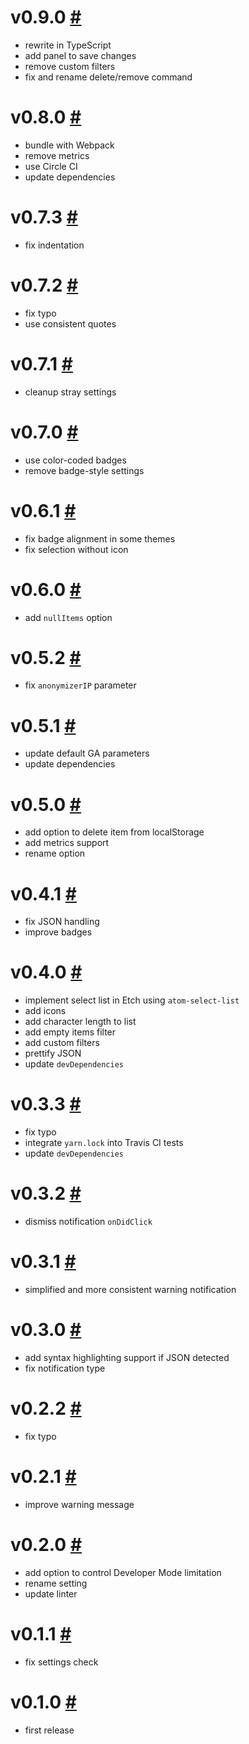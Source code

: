 # v0.9.0 [#](https://github.com/idleberg/atom-local-storage/releases/tag/v0.8.0)

- rewrite in TypeScript
- add panel to save changes
- remove custom filters
- fix and rename delete/remove command

# v0.8.0 [#](https://github.com/idleberg/atom-local-storage/releases/tag/v0.8.0)

- bundle with Webpack
- remove metrics
- use Circle CI
- update dependencies

# v0.7.3 [#](https://github.com/idleberg/atom-local-storage/releases/tag/v0.7.3)

- fix indentation

# v0.7.2 [#](https://github.com/idleberg/atom-local-storage/releases/tag/v0.7.2)

- fix typo
- use consistent quotes

# v0.7.1 [#](https://github.com/idleberg/atom-local-storage/releases/tag/v0.7.1)

- cleanup stray settings

# v0.7.0 [#](https://github.com/idleberg/atom-local-storage/releases/tag/v0.7.0)

- use color-coded badges
- remove badge-style settings

# v0.6.1 [#](https://github.com/idleberg/atom-local-storage/releases/tag/v0.6.1)

- fix badge alignment in some themes
- fix selection without icon

# v0.6.0 [#](https://github.com/idleberg/atom-local-storage/releases/tag/v0.6.0)

- add `nullItems` option

# v0.5.2 [#](https://github.com/idleberg/atom-local-storage/releases/tag/v0.5.2)

- fix `anonymizerIP` parameter

# v0.5.1 [#](https://github.com/idleberg/atom-local-storage/releases/tag/v0.5.1)

- update default GA parameters
- update dependencies

# v0.5.0 [#](https://github.com/idleberg/atom-local-storage/releases/tag/v0.5.0)

- add option to delete item from localStorage
- add metrics support
- rename option

# v0.4.1 [#](https://github.com/idleberg/atom-local-storage/releases/tag/v0.4.1)

- fix JSON handling
- improve badges

# v0.4.0 [#](https://github.com/idleberg/atom-local-storage/releases/tag/v0.4.0)

- implement select list in Etch using `atom-select-list`
- add icons
- add character length to list
- add empty items filter
- add custom filters
- prettify JSON
- update `devDependencies`

# v0.3.3 [#](https://github.com/idleberg/atom-local-storage/releases/tag/v0.3.3)

- fix typo
- integrate `yarn.lock` into Travis CI tests
- update `devDependencies`

# v0.3.2 [#](https://github.com/idleberg/atom-local-storage/releases/tag/v0.3.2)

- dismiss notification `onDidClick`

# v0.3.1 [#](https://github.com/idleberg/atom-local-storage/releases/tag/v0.3.1)

- simplified and more consistent warning notification

# v0.3.0 [#](https://github.com/idleberg/atom-local-storage/releases/tag/v0.3.0)

- add syntax highlighting support if JSON detected
- fix notification type

# v0.2.2 [#](https://github.com/idleberg/atom-local-storage/releases/tag/v0.2.2)

- fix typo

# v0.2.1 [#](https://github.com/idleberg/atom-local-storage/releases/tag/v0.2.1)

- improve warning message

# v0.2.0 [#](https://github.com/idleberg/atom-local-storage/releases/tag/v0.2.0)

- add option to control Developer Mode limitation
- rename setting
- update linter

# v0.1.1 [#](https://github.com/idleberg/atom-local-storage/releases/tag/v0.1.1)

- fix settings check

# v0.1.0 [#](https://github.com/idleberg/atom-local-storage/releases/tag/v0.1.0)

- first release

